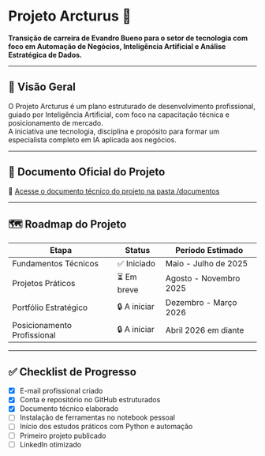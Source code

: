 # Projeto Arcturus 🚀

**Transição de carreira de Evandro Bueno para o setor de tecnologia com foco em Automação de Negócios, Inteligência Artificial e Análise Estratégica de Dados.**

---

## 🎯 Visão Geral

O Projeto Arcturus é um plano estruturado de desenvolvimento profissional, guiado por Inteligência Artificial, com foco na capacitação técnica e posicionamento de mercado.  
A iniciativa une tecnologia, disciplina e propósito para formar um especialista completo em IA aplicada aos negócios.

---

## 📄 Documento Oficial do Projeto

📎 [Acesse o documento técnico do projeto na pasta /documentos](./documentos/Projeto_Arcturus_Profissional_v1.docx)

---

## 🗺️ Roadmap do Projeto

| Etapa                        | Status       | Período Estimado        |
|-----------------------------|--------------|--------------------------|
| Fundamentos Técnicos        | ✅ Iniciado   | Maio - Julho de 2025     |
| Projetos Práticos           | ⏳ Em breve   | Agosto - Novembro 2025   |
| Portfólio Estratégico       | 🔒 A iniciar  | Dezembro - Março 2026    |
| Posicionamento Profissional | 🔒 A iniciar  | Abril 2026 em diante     |

---

## ✅ Checklist de Progresso

- [x] E-mail profissional criado  
- [x] Conta e repositório no GitHub estruturados  
- [x] Documento técnico elaborado  
- [ ] Instalação de ferramentas no notebook pessoal  
- [ ] Início dos estudos práticos com Python e automação  
- [ ] Primeiro projeto publicado  
- [ ] LinkedIn otimizado  

